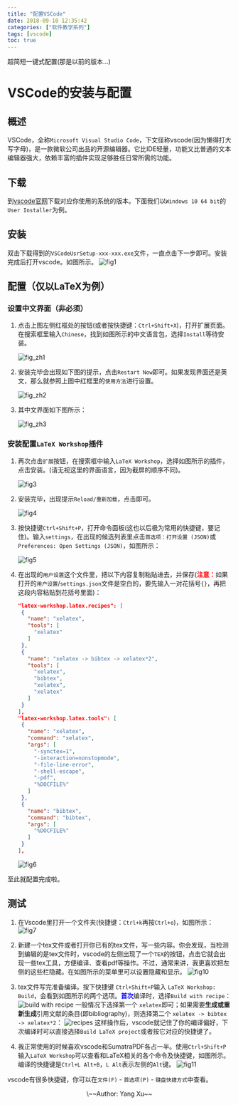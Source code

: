 ```yaml
---
title: "配置VSCode"
date: 2018-09-10 12:35:42
categories: ["软件教学系列"]
tags: [vscode]
toc: true
---
```


超简短一键式配置(那是以前的版本...)

<!--more-->

# VSCode的安装与配置

## 概述
VSCode，全称``Microsoft Visual Studio Code``，下文径称vscode(因为懒得打大写字母)，是一款微软公司出品的开源编辑器。它比IDE轻量，功能又比普通的文本编辑器强大，依赖丰富的插件实现足够胜任日常所需的功能。

## 下载
到[vscode官网](https://code.visualstudio.com/Download)下载对应你使用的系统的版本。下面我们以``Windows 10 64 bit``的``User Installer``为例。

## 安装
双击下载得到的``VSCodeUsrSetup-xxx-xxx.exe``文件，一直点击下一步即可。安装完成后打开vscode。如图所示。
![fig1](/figure/vscode/1.png)

## 配置（仅以LaTeX为例）
### 设置中文界面（非必须）
1. 点击上图左侧红框处的按钮(或者按快捷键：``Ctrl+Shift+X``)，打开扩展页面。在搜索框里输入``Chinese``，找到如图所示的中文语言包，选择``Install``等待安装。

   ![fig_zh1](/figure/vscode/zh1.png)

1. 安装完毕会出现如下图的提示，点击``Restart Now``即可。如果发现界面还是英文，那么就参照上图中红框里的``使用方法``进行设置。

   ![fig_zh2](/figure/vscode/zh2.png)

1. 其中文界面如下图所示：

   ![fig_zh3](/figure/vscode/zh3.png)

### 安装配置``LaTeX Workshop``插件
1. 再次点击``扩展``按钮，在搜索框中输入``LaTeX Workshop``，选择如图所示的插件，点击安装。(请无视这里的界面语言，因为截屏的顺序不同)。

   ![fig3](/figure/vscode/3.png)

1. 安装完毕，出现提示``Reload/重新加载``，点击即可。

   ![fig4](/figure/vscode/4.png)

1. 按快捷键``Ctrl+Shift+P``，打开命令面板(这也以后极为常用的快捷键，要记住)。输入``settings``，在出现的候选列表里点击``首选项：打开设置 (JSON)``或``Preferences: Open Settings (JSON)``，如图所示：

   ![fig5](/figure/vscode/5.png)

1. 在出现的``用户设置``这个文件里，把以下内容复制粘贴进去，并保存(<b><font color='red'>注意：</font></b>如果打开的`` 用户设置 ``/`` settings.json ``文件是空白的，要先输入一对花括号`` {} ``，再把这段内容粘贴到花括号里面)：

    ```json
   "latex-workshop.latex.recipes": [
     {
       "name": "xelatex",
       "tools": [
         "xelatex"
       ]
     },
     {
       "name": "xelatex -> bibtex -> xelatex*2",
       "tools": [
         "xelatex",
         "bibtex",
         "xelatex",
         "xelatex"
       ]
     }
   ],
   "latex-workshop.latex.tools": [
     {
       "name": "xelatex",
       "command": "xelatex",
       "args": [
         "-synctex=1",
         "-interaction=nonstopmode",
         "-file-line-error",
         "-shell-escape",
         "-pdf",
         "%DOCFILE%"
       ]
     },
     {
       "name": "bibtex",
       "command": "bibtex",
       "args": [
         "%DOCFILE%"
       ]
     }
   ],
   ```
   ![fig6](/figure/vscode/6.png)

<!--
## 配置
为了方便广大同学，避免繁琐的手动配置，我将借助``syncing``插件自动化完成配置过程。

1. 先点击左侧``Extensions``按钮，在搜索框中输入``syncing``，点击出现的第一个插件，确认与图中无误后，点击``Install``，等待插件安装完成。如下图所示。

![fig2](/figure/vscode/2_inst_syncing.png)

2. 此插件安装完成后，点击图中所示的``Reload``，等待vscode重新加载。

![fig3](/figure/vscode/3_reload_syncing.png)

3. Reload完成后，按快捷键：``Ctrl+Shift+P``，出现一个悬浮的命令窗口，输入``syncing``，选择出现的``Syncing: Download Settings``。如下图所示。

![fig4](/figure/vscode/4_syncing_dl.png)

4. 出现如图所示的``Enter GitHub Personal Access Token ... ``时直接按回车：

![fig5](/figure/vscode/5_syncing_token.png)

5. 出现如图所示的``Enter Gist ID``时，将这一串字符``9a5d7c4bd7242257bab8a3e6554989f1``复制粘贴进去，回车：

![fig6](/figure/vscode/6_syncing_gist.png)

6. 回车之后，界面右下角可能会出现如图所示的确认信息，只要点击``Confirm to download``即可。界面左下角可以看到``syncing``插件已经在工作了，会有下载的进度提示。

![fig7](/figure/vscode/7_syncing_confirm.png)

7. 当进度提示下载完成，界面右下角会弹出如图所示的提示，点击``Reload Now``，等待vscode重新加载即可。

![fig8](/figure/vscode/8_syncing_reload.png)

8. 重新加载完成后，vscode的界面就大概是这样，熟悉的中文界面！如果没有变成中文界面，请**退出**vscode再打开。

![fig9](/figure/vscode/9_final.png)

9. 还有一件事(不是必须的，如果你电脑上没有python那就不用进行这一步了)，我的配置文件里的python路径是我自己的电脑上的，如果你的电脑上的python路径与我的不同(~~嘤~~该是显然的)，那还需要单独修改一下python的路径。步骤如下：
   (1) 按快捷键``Ctrl+Shift+P``，输入``settings``，点击出现的``首选项：打开设置(JSON)``。如图所示。
   (2) 在右半边``用户设置``里面找到如图所示的python路径，把红框里的路径修改为你电脑上``python.exe``的路径。如果是``Windows``用户，记得把``\``改成``\\``。

![fig10](/figure/vscode/10_modify_PythonPath.png)
-->

至此就配置完成啦。

## 测试
1. 在Vscode里打开一个文件夹(快捷键：``Ctrl+k``再按``Ctrl+o``)，如图所示：
   ![fig7](/figure/vscode/7.png)

1. 新建一个tex文件或者打开你已有的tex文件，写一些内容。你会发现，当检测到编辑的是tex文件时，vscode的左侧出现了一个``TEX``的按钮，点击它就会出现一些tex工具，方便编译、查看pdf等操作。不过，通常来讲，我更喜欢把左侧的这些栏隐藏。在如图所示的菜单里可以设置隐藏和显示。
   ![fig10](/figure/vscode/10.png)

1. tex文件写完准备编译。按下快捷键 `` Ctrl+Shift+P ``输入 `` LaTeX Workshop: Build ``，会看到如图所示的两个选项。<b><font color='blue'>首次</font></b>编译时，选择`` Build with recipe ``：
   ![build with recipe](/figure/vscode/buildwith.png)
   一般情况下选择第一个 `` xelatex ``即可；如果需要**生成或重新生成**引用文献的条目(即bibliography)，则选择第二个 `` xelatex -> bibtex -> xelatex*2 ``：
   ![recipes](/figure/vscode/recipes.png)
   这样操作后，vscode就记住了你的编译偏好，下次编译时可以直接选择`` Build LaTeX project ``或者按它对应的快捷键了。
   
1. 我正常使用的时候喜欢vscode和SumatraPDF各占一半。使用``Ctrl+Shift+P``输入``LaTeX Workshop``可以查看和LaTeX相关的各个命令及快捷键，如图所示。编译的快捷键是``Ctrl+L Alt+B``，``L Alt``表示左侧的``Alt``键。
   ![fig11](/figure/vscode/11.png)



vscode有很多快捷键，你可以在``文件(F)`` - ``首选项(P)`` - ``键盘快捷方式``中查看。

<center>\~~Author: Yang Xu~~</center>
